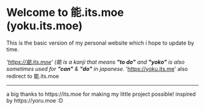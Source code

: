 # Welcome to 能.its.moe (yoku.its.moe)
This is the basic version of my personal website which i hope to update by time.

*'https://能.its.moe' (能  is a kanji that means **"to do"** and **"yoko"** is also sometimes used for **"can"** & **"do"** in japanese.*
'https://yoku.its.me' also redirect to 能.its.moe

<hr>
a big thanks to https://its.moe for making my little project possible!
inspired by https://yoru.moe :D

